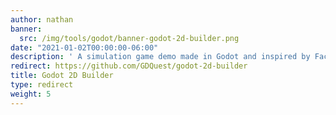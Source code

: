 ```yaml
---
author: nathan
banner:
  src: /img/tools/godot/banner-godot-2d-builder.png
date: "2021-01-02T00:00:00-06:00"
description: ' A simulation game demo made in Godot and inspired by Factorio.'
redirect: https://github.com/GDQuest/godot-2d-builder
title: Godot 2D Builder
type: redirect
weight: 5
---
```


